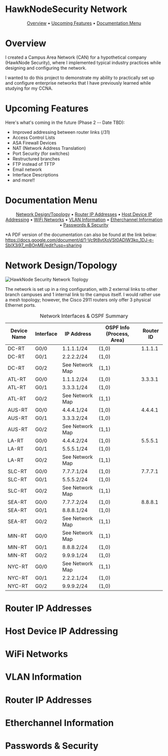 # HawkNodeSecurity Network

<p align="center">
  <a href="#overview">Overview</a>
  •
  <a href="#Upcoming Features">Upcoming Features</a>
  •
  <a href="#Documentation Menu">Documentation Menu</a>
</p>


# Overview

I created a Campus Area Network (CAN) for a hypothetical company (HawkNode Security), where I implemented typical industry practices while designing and configuring the network.

I wanted to do this project to demonstrate my ability to practically set up and configure enterprise networks that I have previously learned while studying for my CCNA.



# Upcoming Features

Here's what's coming in the future (Phase 2 -- Date TBD):

<ul>
<li>Improved addressing between router links (/31) </li>
<li>Access Control Lists </li>
<li>ASA Firewall Devices </li>
<li>NAT (Network Address Translation)</li>
<li>Port Security (for switches) </li>
<li>Restructured branches </li>
<li>FTP instead of TFTP </li>
<li>Email network </li>
<li>Interface Descriptions </li>
<li>and more!! </li>
</ul>


# Documentation Menu

<p align="center">
  <a href="#Network Design/Topology">Network Design/Topology</a>
  •
  <a href="#Router IP Addresses">Router IP Addresses</a>
  •
  <a href="#Host Device IP Addressing">Host Device IP Addressing</a>
   •
  <a href="#WiFi Networks">WiFi Networks</a>
  •
  <a href="#VLAN Information">VLAN Information</a>
  •
  <a href="#Etherchannel Information">Etherchannel Information</a>
  •
  <a href="#Passwords & Security">Passwords & Security</a>
</p>

*A PDF version of the documentation can also be found at the link below:
https://docs.google.com/document/d/1-Vc9t8vtXoVSt0ADlW3ko_1DJ-e-SblX3i97_mBOnME/edit?usp=sharing 


# Network Design/Topology

<img src="https://bradypcook.github.io/hns_logo_addr.png" alt="HawkNode Security Network Toplogy">

The network is set up in a ring configuration, with 2 external links to other branch campuses and 1 internal link to the campus itself. I would rather use a mesh topology; however, the Cisco 2911 routers only offer 3 physical Ethernet ports.

<table aria-describedby="desc">
    <caption id="desc">Network Interfaces &amp; OSPF Summary</caption>
    <thead>
      <tr>
        <th scope="col">Device Name</th>
        <th scope="col">Interface</th>
        <th scope="col">IP Address</th>
        <th scope="col">OSPF Info (Process, Area)</th>
        <th scope="col">Router ID</th>
      </tr>
    </thead>
    <tbody>
      <tr>
        <td data-label="Device Name">DC-RT</td>
        <td data-label="Interface" class="mono">G0/0</td>
        <td data-label="IP Address" class="mono">1.1.1.1/24</td>
        <td data-label="OSPF Info (Process, Area)" class="mono">(1,0)</td>
        <td data-label="Router ID" class="mono">1.1.1.1</td>
      </tr>
      <tr>
        <td data-label="Device Name">DC-RT</td>
        <td data-label="Interface" class="mono">G0/1</td>
        <td data-label="IP Address" class="mono">2.2.2.2/24</td>
        <td data-label="OSPF Info (Process, Area)" class="mono">(1,0)</td>
        <td data-label="Router ID"></td>
      </tr>
      <tr>
        <td data-label="Device Name">DC-RT</td>
        <td data-label="Interface" class="mono">G0/2</td>
        <td data-label="IP Address">See Network Map</td>
        <td data-label="OSPF Info (Process, Area)" class="mono">(1,1)</td>
        <td data-label="Router ID"></td>
      </tr>
      <tr>
        <td data-label="Device Name">ATL-RT</td>
        <td data-label="Interface" class="mono">G0/0</td>
        <td data-label="IP Address" class="mono">1.1.1.2/24</td>
        <td data-label="OSPF Info (Process, Area)" class="mono">(1,0)</td>
        <td data-label="Router ID" class="mono">3.3.3.1</td>
      </tr>
      <tr>
        <td data-label="Device Name">ATL-RT</td>
        <td data-label="Interface" class="mono">G0/1</td>
        <td data-label="IP Address" class="mono">3.3.3.1/24</td>
        <td data-label="OSPF Info (Process, Area)" class="mono">(1,0)</td>
        <td data-label="Router ID"></td>
      </tr>
      <tr>
        <td data-label="Device Name">ATL-RT</td>
        <td data-label="Interface" class="mono">G0/2</td>
        <td data-label="IP Address">See Network Map</td>
        <td data-label="OSPF Info (Process, Area)" class="mono">(1,1)</td>
        <td data-label="Router ID"></td>
      </tr>
      <tr>
        <td data-label="Device Name">AUS-RT</td>
        <td data-label="Interface" class="mono">G0/0</td>
        <td data-label="IP Address" class="mono">4.4.4.1/24</td>
        <td data-label="OSPF Info (Process, Area)" class="mono">(1,0)</td>
        <td data-label="Router ID" class="mono">4.4.4.1</td>
      </tr>
      <tr>
        <td data-label="Device Name">AUS-RT</td>
        <td data-label="Interface" class="mono">G0/1</td>
        <td data-label="IP Address" class="mono">3.3.3.2/24</td>
        <td data-label="OSPF Info (Process, Area)" class="mono">(1,0)</td>
        <td data-label="Router ID"></td>
      </tr>
      <tr>
        <td data-label="Device Name">AUS-RT</td>
        <td data-label="Interface" class="mono">G0/2</td>
        <td data-label="IP Address">See Network Map</td>
        <td data-label="OSPF Info (Process, Area)" class="mono">(1,1)</td>
        <td data-label="Router ID"></td>
      </tr>
      <tr>
        <td data-label="Device Name">LA-RT</td>
        <td data-label="Interface" class="mono">G0/0</td>
        <td data-label="IP Address" class="mono">4.4.4.2/24</td>
        <td data-label="OSPF Info (Process, Area)" class="mono">(1,0)</td>
        <td data-label="Router ID" class="mono">5.5.5.1</td>
      </tr>
      <tr>
        <td data-label="Device Name">LA-RT</td>
        <td data-label="Interface" class="mono">G0/1</td>
        <td data-label="IP Address" class="mono">5.5.5.1/24</td>
        <td data-label="OSPF Info (Process, Area)" class="mono">(1,0)</td>
        <td data-label="Router ID"></td>
      </tr>
      <tr>
        <td data-label="Device Name">LA-RT</td>
        <td data-label="Interface" class="mono">G0/2</td>
        <td data-label="IP Address">See Network Map</td>
        <td data-label="OSPF Info (Process, Area)" class="mono">(1,1)</td>
        <td data-label="Router ID"></td>
      </tr>
      <tr>
        <td data-label="Device Name">SLC-RT</td>
        <td data-label="Interface" class="mono">G0/0</td>
        <td data-label="IP Address" class="mono">7.7.7.1/24</td>
        <td data-label="OSPF Info (Process, Area)" class="mono">(1,0)</td>
        <td data-label="Router ID" class="mono">7.7.7.1</td>
      </tr>
      <tr>
        <td data-label="Device Name">SLC-RT</td>
        <td data-label="Interface" class="mono">G0/1</td>
        <td data-label="IP Address" class="mono">5.5.5.2/24</td>
        <td data-label="OSPF Info (Process, Area)" class="mono">(1,0)</td>
        <td data-label="Router ID"></td>
      </tr>
      <tr>
        <td data-label="Device Name">SLC-RT</td>
        <td data-label="Interface" class="mono">G0/2</td>
        <td data-label="IP Address">See Network Map</td>
        <td data-label="OSPF Info (Process, Area)" class="mono">(1,1)</td>
        <td data-label="Router ID"></td>
      </tr>
      <tr>
        <td data-label="Device Name">SEA-RT</td>
        <td data-label="Interface" class="mono">G0/0</td>
        <td data-label="IP Address" class="mono">7.7.7.2/24</td>
        <td data-label="OSPF Info (Process, Area)" class="mono">(1,0)</td>
        <td data-label="Router ID" class="mono">8.8.8.1</td>
      </tr>
      <tr>
        <td data-label="Device Name">SEA-RT</td>
        <td data-label="Interface" class="mono">G0/1</td>
        <td data-label="IP Address" class="mono">8.8.8.1/24</td>
        <td data-label="OSPF Info (Process, Area)" class="mono">(1,0)</td>
        <td data-label="Router ID"></td>
      </tr>
      <tr>
        <td data-label="Device Name">SEA-RT</td>
        <td data-label="Interface" class="mono">G0/2</td>
        <td data-label="IP Address">See Network Map</td>
        <td data-label="OSPF Info (Process, Area)" class="mono">(1,1)</td>
        <td data-label="Router ID"></td>
      </tr>
      <tr>
        <td data-label="Device Name">MIN-RT</td>
        <td data-label="Interface" class="mono">G0/0</td>
        <td data-label="IP Address">See Network Map</td>
        <td data-label="OSPF Info (Process, Area)" class="mono">(1,1)</td>
        <td data-label="Router ID"></td>
      </tr>
      <tr>
        <td data-label="Device Name">MIN-RT</td>
        <td data-label="Interface" class="mono">G0/1</td>
        <td data-label="IP Address" class="mono">8.8.8.2/24</td>
        <td data-label="OSPF Info (Process, Area)" class="mono">(1,0)</td>
        <td data-label="Router ID"></td>
      </tr>
      <tr>
        <td data-label="Device Name">MIN-RT</td>
        <td data-label="Interface" class="mono">G0/2</td>
        <td data-label="IP Address" class="mono">9.9.9.1/24</td>
        <td data-label="OSPF Info (Process, Area)" class="mono">(1,0)</td>
        <td data-label="Router ID"></td>
      </tr>
      <tr>
        <td data-label="Device Name">NYC-RT</td>
        <td data-label="Interface" class="mono">G0/0</td>
        <td data-label="IP Address">See Network Map</td>
        <td data-label="OSPF Info (Process, Area)" class="mono">(1,1)</td>
        <td data-label="Router ID"></td>
      </tr>
      <tr>
        <td data-label="Device Name">NYC-RT</td>
        <td data-label="Interface" class="mono">G0/1</td>
        <td data-label="IP Address" class="mono">2.2.2.1/24</td>
        <td data-label="OSPF Info (Process, Area)" class="mono">(1,0)</td>
        <td data-label="Router ID"></td>
      </tr>
      <tr>
        <td data-label="Device Name">NYC-RT</td>
        <td data-label="Interface" class="mono">G0/2</td>
        <td data-label="IP Address" class="mono">9.9.9.2/24</td>
        <td data-label="OSPF Info (Process, Area)" class="mono">(1,0)</td>
        <td data-label="Router ID"></td>
      </tr>
    </tbody>
  </table>

# Router IP Addresses

# Host Device IP Addressing

# WiFi Networks

# VLAN Information

# Router IP Addresses

# Etherchannel Information

# Passwords & Security


